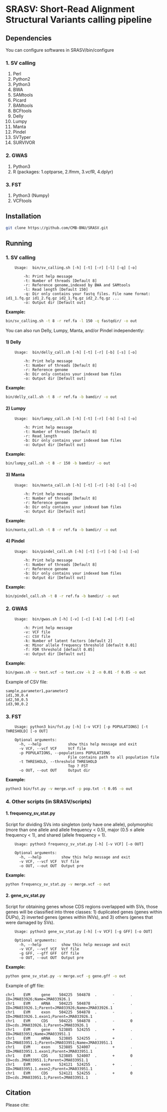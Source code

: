 # SRASV: Short-Read Alignment Structural Variants calling pipeline

## Dependencies
You can configure softwares in SRASV/bin/configure
### 1. SV calling
1. Perl
2. Python2 
3. Python3
4. BWA 
5. SAMtools
6. Picard
7. BAMtools 
8. BCFtools
9. Delly
10. Lumpy
11. Manta
12. Pindel
13. SVTyper
14. SURVIVOR

### 2. GWAS
1. Python3
2. R (packages: 1.optparse, 2.lfmm, 3.vcfR, 4.dplyr)

### 3. FST
1. Python3 (Numpy)
2. VCFtools

## Installation

```bash
git clone https://github.com/CMB-BNU/SRASV.git
```

## Running

### 1. SV calling
		Usage:  bin/sv_calling.sh [-h] [-t] [-r] [-l] [-q] [-o]

			-h: Print help message
			-t: Number of threads [Default 8]
			-r: Reference genome,indexed by BWA and SAMtools
			-l: Read length [Default 150]
			-q: Dir only contains your fastq files. File name format: id1_1.fq.gz id1_2.fq.gz id2_1.fq.gz id2_2.fq.gz ...
			-o: Output dir [Default out]

**Example:**
```bash
bin/sv_calling.sh -t 8 -r ref.fa -l 150 -q fastqdir/ -o out
```

You can also run Delly, Lumpy, Manta, and/or Pindel independently:
#### 1) Delly
		Usage:  bin/delly_call.sh [-h] [-t] [-r] [-b] [-s] [-o]

			-h: Print help message
			-t: Number of threads [Default 8]
			-r: Reference genome
			-b: Dir only contains your indexed bam files
			-o: Output dir [Default out]

**Example:**
```bash
bin/delly_call.sh -t 8 -r ref.fa -b bamdir/ -o out
```

#### 2) Lumpy
		Usage:  bin/lumpy_call.sh [-h] [-t] [-r] [-b] [-s] [-o]

			-h: Print help message
			-t: Number of threads [Default 8]
			-r: Read_length
			-b: Dir only contains your indexed bam files
			-o: Output dir [Default out]

**Example:**
```bash
bin/lumpy_call.sh -t 8 -r 150 -b bamdir/ -o out
```

#### 3) Manta
		Usage:  bin/manta_call.sh [-h] [-t] [-r] [-b] [-s] [-o]

			-h: Print help message
			-t: Number of threads [Default 8]
			-r: Reference genome
			-b: Dir only contains your indexed bam files
			-o: Output dir [Default out]

**Example:**
```bash
bin/manta_call.sh -t 8 -r ref.fa -b bamdir/ -o out
```

#### 4) Pindel
		Usage:  bin/pindel_call.sh [-h] [-t] [-r] [-b] [-s] [-o]

			-h: Print help message
			-t: Number of threads [Default 8]
			-r: Reference genome
			-b: Dir only contains your indexed bam files
			-o: Output dir [Default out]

**Example:**
```bash
bin/pindel_call.sh -t 8 -r ref.fa -b bamdir/ -o out
```

### 2. GWAS
		Usage:  bin/gwas.sh [-h] [-v] [-c] [-k] [-m] [-f] [-o]

			-h: Print help message
			-v: VCF file
			-c: CSV file
			-k: Number of latent factors [default 2]
			-m: Minor allele frequency threshold [default 0.01]
			-f: FDR threshold [default 0.05]
			-o: Output dir [Default out]

**Example:**

```bash
bin/gwas.sh -v test.vcf -o test.csv -k 2 -m 0.01 -f 0.05 -o out
```

Example of CSV file: 

	sample,parameter1,parameter2
	id1,30,0.4
	id2,50,0.5
	id3,90,0.2

### 3. FST

		Usage: python3 bin/fst.py [-h] [-v VCF] [-p POPULATIONS] [-t THRESHOLD] [-o OUT]
	
		Optional arguments:
		  -h, --help            show this help message and exit
		  -v VCF, --vcf VCF     Vcf file
		  -p POPULATIONS, --populations POPULATIONS
		                        File contains path to all population file
		  -t THRESHOLD, --threshold THRESHOLD
		                        Top ? FST
		  -o OUT, --out OUT     Output dir

**Example:**

```bash
python3 bin/fst.py -v merge.vcf -p pop.txt -t 0.05 -o out
```

### 4. Other scripts (in SRASV/scripts)

#### 1. frequency_sv_stat.py
Script for dividing SVs into singleton (only have one allele), polymorphic (more than one allele and allele frequency < 0.5), major (0.5 ≤ allele frequency < 1), and shared (allele frequency = 1).

		Usage: python3 frequency_sv_stat.py [-h] [-v VCF] [-o OUT]
		
		Optional arguments:
		  -h, --help         show this help message and exit
		  -v VCF, --vcf VCF  Vcf file
		  -o OUT, --out OUT  Output pre

**Example:**

```bash
python frequency_sv_stat.py -v merge.vcf -o out
```

#### 2. gene_sv_stat.py 
Script for obtaining genes whose CDS regions overlapped with SVs, those genes will be classified into three classes: 1) duplicated genes (genes within DUPs), 2) inverted genes (genes within INVs), and 3) others (genes that were damaged by SVs).

		Usage: python3 gene_sv_stat.py [-h] [-v VCF] [-g GFF] [-o OUT]
		
		Optional arguments:
		  -h, --help         show this help message and exit
		  -v VCF, --vcf VCF  Vcf file
		  -g GFF, --gff GFF  Gff file
		  -o OUT, --out OUT  Output pre
**Example:**

```bash
python gene_sv_stat.py -v merge.vcf -g gene.gff -o out
```

Example of gff file:

	chr1    EVM     gene    504225  504878  .       -       .       ID=JMA033926;Name=JMA033926.1
	chr1    EVM     mRNA    504225  504878  .       -       .       ID=JMA033926.1;Parent=JMA033926;Name=JMA033926.1
	chr1    EVM     exon    504225  504878  .       -       .       ID=JMA033926.1.exon1;Parent=JMA033926.1
	chr1    EVM     CDS     504225  504878  .       -       0       ID=cds.JMA033926.1;Parent=JMA033926.1
	chr1    EVM     gene    523885  524255  .       +       .       ID=JMA033951;Name=JMA033951.1
	chr1    EVM     mRNA    523885  524255  .       +       .       ID=JMA033951.1;Parent=JMA033951;Name=JMA033951.1
	chr1    EVM     exon    523885  524007  .       +       .       ID=JMA033951.1.exon1;Parent=JMA033951.1
	chr1    EVM     CDS     523885  524007  .       +       0       ID=cds.JMA033951.1;Parent=JMA033951.1
	chr1    EVM     exon    524121  524255  .       +       .       ID=JMA033951.1.exon2;Parent=JMA033951.1
	chr1    EVM     CDS     524121  524255  .       +       0       ID=cds.JMA033951.1;Parent=JMA033951.1

## Citation
Please cite:
